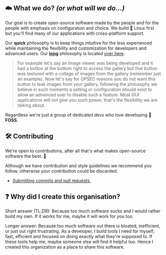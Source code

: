 ## ☁️ What we do? *(or what will we do...)*
Our goal is to create open-source software made by the people and for the people with emphasis on configuration and choice. We build 🐧 Linux first but you'll find many of our applications with cross-platform support.

Our **quick** philosophy is to keep things intuitive for the less experienced while maintaining the flexibility and customization for developers and advanced users. Our [**long**](../philosophy.md) philosophy is located [over here](../philosophy.md).

> For example let's say an image viewer was being developed and it had a button at the bottom right to access the gallery but that button was textured with a collage of images from the gallery (remember just an example). Now let's say for OPSEC reasons you do not want this button to leak images from your gallery, following the philosophy we believe in such moments a setting or configuration should exist to allow an advanced user to disable such a feature. Most GUI applications will not give you such power, that's the flexibility we are talking about.

Regardless we're just a group of dedicated devs who love developing 🦅 **FOSS**.

## 🛠️ Contributing
We're open to contributions, after all that's what makes open-source software the best. 💪

Although we have contribution and style guidelines we recommend you follow, otherwise your contribution could be discarded.

- [Submitting commits and pull requests.](https://github.com/cloudy-org/.github/blob/main/CONTRUBUTING.md)

## ❓ Why did I create this organisation?
Short answer (TL;DR): Because too much software sucks and I would rather build my own. If it works for me, maybe it will work for you too.

Longer answer: Because too much software out there is bloated, inefficient, or just out right frustrating. As a developer, I build tools I need for myself; fast, efficient and focused on doing exactly what they're supposed to. If these tools help me, maybe someone else will find it helpful too. Hence I created this organization as a place to share this software.
